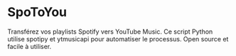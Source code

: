 # SpoToYou
Transférez vos playlists Spotify vers YouTube Music. Ce script Python utilise spotipy et ytmusicapi pour automatiser le processus. Open source et facile à utiliser.
